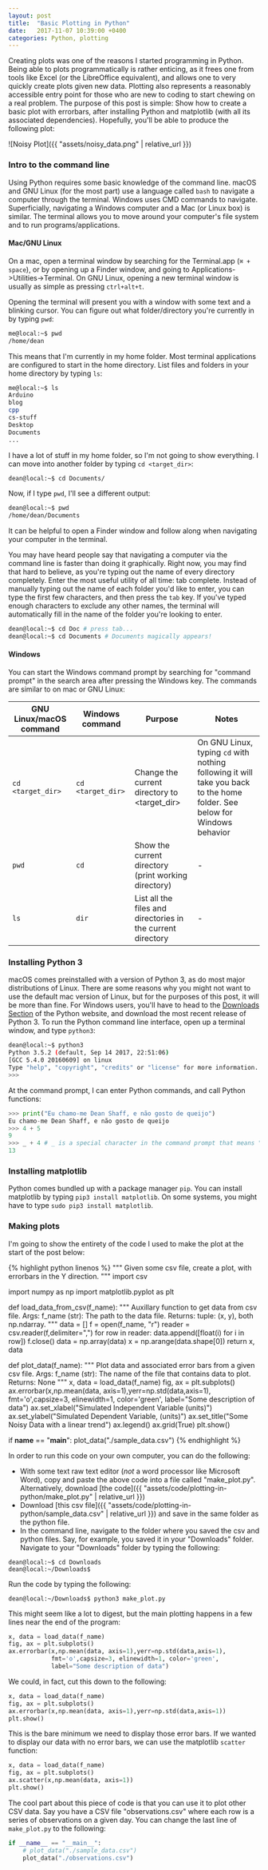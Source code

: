 ```yaml
---
layout: post
title:  "Basic Plotting in Python"
date:   2017-11-07 10:39:00 +0400
categories: Python, plotting
---
```


Creating plots was one of the reasons I started programming in Python. Being
able to plots programmatically is rather enticing, as it frees one from tools
like Excel (or the LibreOffice equivalent), and allows one to very quickly
create plots given new data. Plotting also represents a reasonably accessible
entry point for those who are new to coding to start chewing on a real problem.
The purpose of this post is simple: Show how to create a basic plot with
errorbars, after installing Python and matplotlib (with all its associated
dependencies). Hopefully, you'll be able to produce the following plot:

![Noisy Plot]({{ "assets/noisy_data.png" | relative_url }})

### Intro to the command line

Using Python requires some basic knowledge of the command line. macOS and
GNU Linux (for the most part) use a language called `bash` to navigate a
computer through the terminal. Windows uses CMD commands to navigate.
Superficially, navigating a Windows computer and a Mac (or Linux box) is similar.
The terminal allows you to move around your computer's file system and to run
programs/applications.

#### Mac/GNU Linux

On a mac, open a terminal window by searching for the Terminal.app (`⌘ + space`),
or by opening up a Finder window, and going to
Applications->Utilities->Terminal. On GNU Linux, opening a new terminal window
is usually as simple as pressing `ctrl+alt+t`.

Opening the terminal will present you with a window with some text and a
blinking cursor. You can figure out what folder/directory you're currently in
by typing `pwd`:

```bash
me@local:~$ pwd
/home/dean
```

This means that I'm currently in my home folder. Most terminal applications
are configured to start in the home directory. List files and folders in your
home directory by typing `ls`:

```bash
me@local:~$ ls
Arduino
blog
cpp
cs-stuff
Desktop
Documents
...
```

I have a lot of stuff in my home folder, so I'm not going to show everything.
I can move into another folder by typing `cd <target_dir>`:

```bash
dean@local:~$ cd Documents/
```

Now, if I type `pwd`, I'll see a different output:

```bash
dean@local:~$ pwd
/home/dean/Documents
```

It can be helpful to open a Finder window and follow along when navigating your
computer in the terminal.

You may have heard people say that navigating a computer via the command line is
faster than doing it graphically. Right now, you may find that hard to believe,
as you're typing out the name of every directory completely. Enter the most
useful utility of all time: tab complete. Instead of manually typing out the name
of each folder you'd like to enter, you can type the first few characters, and
then press the `tab` key. If you've typed enough characters to exclude any other
names, the terminal will automatically fill in the name of the folder you're looking
to enter.

```bash
dean@local:~$ cd Doc # press tab...
dean@local:~$ cd Documents # Documents magically appears!
```

#### Windows  

You can start the Windows command prompt by searching for "command prompt" in
the search area after pressing the Windows key. The commands are similar to on
mac or GNU Linux:

| GNU Linux/macOS command | Windows command     | Purpose                                                     | Notes |
| ----------------------- | ------------------- | ----------------------------------------------------------- | ----- |
| `cd <target_dir>`       | `cd <target_dir>`   | Change the current directory to <target_dir>                | On GNU Linux, typing `cd` with nothing following it will take you back to the home folder. See below for Windows behavior |
| `pwd`                   | `cd`                | Show the current directory (print working directory)        | -     |
| `ls`                    | `dir`               | List all the files and directories in the current directory | -     |


### Installing Python 3

macOS comes preinstalled with a version of Python 3, as do most major
distributions of Linux. There are some reasons why you might not want to use
the default mac version of Linux, but for the purposes of this post, it will
be more than fine. For Windows users, you'll have to head to the
[Downloads Section](https://www.python.org/downloads/) of the Python website,
and download the most recent release of Python 3. To run the Python command line
interface, open up a terminal window, and type `python3`:

```bash
dean@local:~$ python3
Python 3.5.2 (default, Sep 14 2017, 22:51:06)
[GCC 5.4.0 20160609] on linux
Type "help", "copyright", "credits" or "license" for more information.
>>>
```

At the command prompt, I can enter Python commands, and call Python functions:

```python
>>> print("Eu chamo-me Dean Shaff, e não gosto de queijo")
Eu chamo-me Dean Shaff, e não gosto de queijo
>>> 4 + 5
9
>>> _ + 4 # _ is a special character in the command prompt that means "last output"
13
```

### Installing matplotlib

Python comes bundled up with a package manager `pip`. You can install matplotlib
by typing `pip3 install matplotlib`. On some systems, you might have to type
`sudo pip3 install matplotlib`.

### Making plots

I'm going to show the entirety of the code I used to make the plot at the start
of the post below:

{% highlight python linenos %}
"""
Given some csv file, create a plot, with errorbars in the Y direction.
"""
import csv

import numpy as np
import matplotlib.pyplot as plt

def load_data_from_csv(f_name):
    """
    Auxillary function to get data from csv file.
    Args:
        f_name (str): The path to the data file.
    Returns:
        tuple: (x, y), both np.ndarray.
    """
    data = []
    f = open(f_name, "r")
    reader = csv.reader(f,delimiter=",")
    for row in reader:
        data.append([float(i) for i in row])
    f.close()
    data = np.array(data)
    x = np.arange(data.shape[0])
    return x, data

def plot_data(f_name):
    """
    Plot data and associated error bars from a given csv file.
    Args:
        f_name (str): The name of the file that contains data to plot.
    Returns:
        None
    """
    x, data = load_data(f_name)
    fig, ax = plt.subplots()
    ax.errorbar(x,np.mean(data, axis=1),yerr=np.std(data,axis=1),
                fmt='o',capsize=3, elinewidth=1, color='green',
                label="Some description of data")
    ax.set_xlabel("Simulated Independent Variable (units)")
    ax.set_ylabel("Simulated Dependent Variable, (units)")
    ax.set_title("Some Noisy Data with a linear trend")
    ax.legend()
    ax.grid(True)
    plt.show()

if __name__ == "__main__":
    plot_data("./sample_data.csv")
{% endhighlight %}

In order to run this code on your own computer, you can do the following:
- With some text raw text editor (_not_ a word processor like Microsoft Word),
copy and paste the above code into a file called "make_plot.py". Alternatively,
download [the code]({{ "assets/code/plotting-in-python/make_plot.py" | relative_url }})
- Download [this csv file]({{ "assets/code/plotting-in-python/sample_data.csv" | relative_url }})
and save in the same folder as the python file.  
- In the command line, navigate to the folder where you saved the csv and python files.
Say, for example, you saved it in your "Downloads" folder. Navigate to your
"Downloads" folder by typing the following:

```
dean@local:~$ cd Downloads
dean@local:~/Downloads$
```

Run the code by typing the following:

```
dean@local:~/Downloads$ python3 make_plot.py
```

This might seem like a lot to digest, but the main plotting happens in a few
lines near the end of the program:

```python
x, data = load_data(f_name)
fig, ax = plt.subplots()
ax.errorbar(x,np.mean(data, axis=1),yerr=np.std(data,axis=1),
            fmt='o',capsize=3, elinewidth=1, color='green',
            label="Some description of data")
```

We could, in fact, cut this down to the following:

```python
x, data = load_data(f_name)
fig, ax = plt.subplots()
ax.errorbar(x,np.mean(data, axis=1),yerr=np.std(data,axis=1))
plt.show()
```

This is the bare minimum we need to display those error bars. If we wanted
to display our data with no error bars, we can use the matplotlib `scatter`
function:

```python
x, data = load_data(f_name)
fig, ax = plt.subplots()
ax.scatter(x,np.mean(data, axis=1))
plt.show()
```

The cool part about this piece of code is that you can use it to plot other CSV
data. Say you have a CSV file "observations.csv" where each row is a series of
observations on a given day. You can change the last line of `make_plot.py`
to the following:

```python
if __name__ == "__main__":
    # plot_data("./sample_data.csv")
    plot_data("./observations.csv")
```
